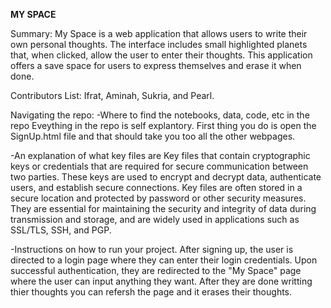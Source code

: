 **MY SPACE**

Summary: 
My Space is a web application that allows users to write their own personal thoughts. The interface includes small highlighted planets that, when clicked, allow the user to enter their thoughts. This application offers a save space for users to express themselves and erase it when done. 

Contributors List: Ifrat, Aminah, Sukria, and Pearl. 

Navigating the repo:
-Where to find the notebooks, data, code, etc in the repo
Eveything in the repo is self explantory. First thing you do is open the SignUp.html file and that should take you too all the other webpages. 

-An explanation of what key files are 
Key files that contain cryptographic keys or credentials that are required for secure communication between two parties. These keys are used to encrypt and decrypt data, authenticate users, and establish secure connections. Key files are often stored in a secure location and protected by password or other security measures. They are essential for maintaining the security and integrity of data during transmission and storage, and are widely used in applications such as SSL/TLS, SSH, and PGP.

-Instructions on how to run your project. 
After signing up, the user is directed to a login page where they can enter their login credentials. Upon successful authentication, they are redirected to the "My Space" page where the user can input anything they want. After they are done writting thier thoughts you can refersh the page and it erases their thoughts. 
